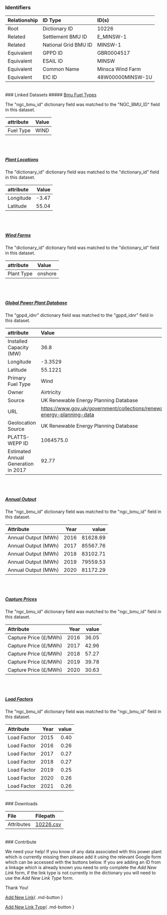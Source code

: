 ### Identifiers

| Relationship   | ID Type              | ID(s)            |
|:---------------|:---------------------|:-----------------|
| Root           | Dictionary ID        | 10226            |
| Related        | Settlement BMU ID    | E_MINSW-1        |
| Related        | National Grid BMU ID | MINSW-1          |
| Equivalent     | GPPD ID              | GBR0004517       |
| Equivalent     | ESAIL ID             | MINSW            |
| Equivalent     | Common Name          | Minsca Wind Farm |
| Equivalent     | EIC ID               | 48W00000MINSW-1U |

<br>
### Linked Datasets
##### <a href="https://osuked.github.io/Power-Station-Dictionary/datasets/bmu-fuel-types">Bmu Fuel Types</a>



The "ngc_bmu_id" dictionary field was matched to the "NGC_BMU_ID" field in this dataset.

| attribute   | Value   |
|:------------|:--------|
| Fuel Type   | WIND    |

<br><br>
##### <a href="https://osuked.github.io/Power-Station-Dictionary/datasets/plant-locations">Plant Locations</a>



The "dictionary_id" dictionary field was matched to the "dictionary_id" field in this dataset.

| attribute   |   Value |
|:------------|--------:|
| Longitude   |   -3.47 |
| Latitude    |   55.04 |

<br><br>
##### <a href="https://osuked.github.io/Power-Station-Dictionary/datasets/wind-farms">Wind Farms</a>



The "dictionary_id" dictionary field was matched to the "dictionary_id" field in this dataset.

| attribute   | Value   |
|:------------|:--------|
| Plant Type  | onshore |

<br><br>
##### <a href="https://osuked.github.io/Power-Station-Dictionary/datasets/global-power-plant-database">Global Power Plant Database</a>



The "gppd_idnr" dictionary field was matched to the "gppd_idnr" field in this dataset.

| attribute                           | Value                                                                    |
|:------------------------------------|:-------------------------------------------------------------------------|
| Installed Capacity (MW)             | 36.8                                                                     |
| Longitude                           | -3.3529                                                                  |
| Latitude                            | 55.1221                                                                  |
| Primary Fuel Type                   | Wind                                                                     |
| Owner                               | Airtricity                                                               |
| Source                              | UK Renewable Energy Planning Database                                    |
| URL                                 | https://www.gov.uk/government/collections/renewable-energy-planning-data |
| Geolocation Source                  | UK Renewable Energy Planning Database                                    |
| PLATTS-WEPP ID                      | 1064575.0                                                                |
| Estimated Annual Generation in 2017 | 92.77                                                                    |

<br><br>
##### <a href="https://osuked.github.io/Power-Station-Dictionary/datasets/annual-output">Annual Output</a>



The "ngc_bmu_id" dictionary field was matched to the "ngc_bmu_id" field in this dataset.

| Attribute           |   Year |    value |
|:--------------------|-------:|---------:|
| Annual Output (MWh) |   2016 | 81628.69 |
| Annual Output (MWh) |   2017 | 85567.76 |
| Annual Output (MWh) |   2018 | 83102.71 |
| Annual Output (MWh) |   2019 | 79559.53 |
| Annual Output (MWh) |   2020 | 81172.29 |

<br><br>
##### <a href="https://osuked.github.io/Power-Station-Dictionary/datasets/capture-prices">Capture Prices</a>



The "ngc_bmu_id" dictionary field was matched to the "ngc_bmu_id" field in this dataset.

| Attribute             |   Year |   value |
|:----------------------|-------:|--------:|
| Capture Price (£/MWh) |   2016 |   36.05 |
| Capture Price (£/MWh) |   2017 |   42.96 |
| Capture Price (£/MWh) |   2018 |   57.27 |
| Capture Price (£/MWh) |   2019 |   39.78 |
| Capture Price (£/MWh) |   2020 |   30.63 |

<br><br>
##### <a href="https://osuked.github.io/Power-Station-Dictionary/datasets/load-factors">Load Factors</a>



The "ngc_bmu_id" dictionary field was matched to the "ngc_bmu_id" field in this dataset.

| Attribute   |   Year |   value |
|:------------|-------:|--------:|
| Load Factor |   2015 |    0.40 |
| Load Factor |   2016 |    0.26 |
| Load Factor |   2017 |    0.27 |
| Load Factor |   2018 |    0.27 |
| Load Factor |   2019 |    0.25 |
| Load Factor |   2020 |    0.26 |
| Load Factor |   2021 |    0.26 |


<br>
### Downloads


| File       | Filepath                                                                              |
|:-----------|:--------------------------------------------------------------------------------------|
| Attributes | [10226.csv](https://osuked.github.io/Power-Station-Dictionary/object_attrs/10226.csv) |


<br>
### Contribute

We need your help! If you know of any data associated with this power plant which is currently missing then please add it using the relevant Google form which can be accessed with the buttons below.  If you are adding an ID from a linkage which is already known you need to only complete the *Add New Link* form, if the link type is not currently in the dictionary you will need to use the *Add New Link Type* form.

Thank You!

[Add New Link](https://docs.google.com/forms/d/e/1FAIpQLSc5jRsQ7NgiLLXbwo9PUdwTQyuqbRwThltG56-o6NVSe7E_nw/viewform?usp=pp_url&entry.251912331=10226){ .md-button }

[Add New Link Type](https://docs.google.com/forms/d/e/1FAIpQLSdQfLmfOR0Vw4Z7gDQAIhBbqIifd1RuSFPKmDQpROhOqjo7ew/viewform?usp=pp_url&entry.2141539628=10226){ .md-button }